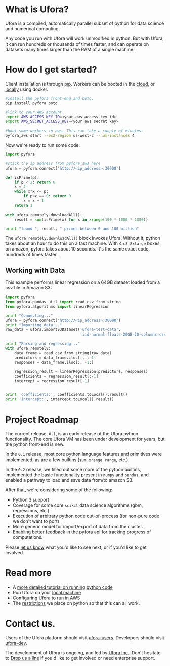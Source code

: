 # What is Ufora?

Ufora is a compiled, automatically parallel subset of python for data science
and numerical computing.

Any code you run with Ufora will work unmodified in python. But with Ufora,
it can run hundreds or thousands of times faster, and can operate
on datasets many times larger than the RAM of a single machine.

# How do I get started?

Client installation is through [pip](https://pip.readthedocs.org/en/stable/).
Workers can be booted in the [cloud](https://ufora.github.io/ufora/tutorials/getting-started-aws.html),
or [locally](https://ufora.github.io/ufora/tutorials/getting-started-local.html) using docker.

```bash
#install the pyfora front-end and boto.
pip install pyfora boto

#link to your AWS account
export AWS_ACCESS_KEY_ID=<your aws access key id>
export AWS_SECRET_ACCESS_KEY=<your aws secret key>

#boot some workers in aws. This can take a couple of minutes.
pyfora_aws start --ec2-region us-west-2 --num-instances 4
```

Now we're ready to run some code:

```py
import pyfora

#stick the ip address from pyfora_aws here
ufora = pyfora.connect('http://<ip_address>:30000')

def isPrime(p):
    if p < 2: return 0
    x = 2
    while x*x <= p:
        if p%x == 0: return 0
        x = x + 1
    return 1

with ufora.remotely.downloadAll():
    result = sum(isPrime(x) for x in xrange(100 * 1000 * 1000))

print "found ", result, " primes between 0 and 100 million"
```

The `ufora.remotely.downloadAll()` block invokes Ufora. Without it,  python
takes about an hour to do this on a fast machine. With 4 `c3.8xlarge` boxes on
amazon, pyfora takes about 10 seconds. It's the same exact code, hundreds of times
faster.


## Working with Data

This example performs linear regression on a 64GB dataset loaded from a csv file in Amazon S3:

```py
import pyfora
from pyfora.pandas_util import read_csv_from_string
from pyfora.algorithms import linearRegression

print "Connecting..."
ufora = pyfora.connect('http://<ip_address>:30000')
print "Importing data..."
raw_data = ufora.importS3Dataset('ufora-test-data',
                                 'iid-normal-floats-20GB-20-columns.csv').result()

print "Parsing and regressing..."
with ufora.remotely:
    data_frame = read_csv_from_string(raw_data)
    predictors = data_frame.iloc[:, :-1]
    responses = data_frame.iloc[:, -1:]

    regression_result = linearRegression(predictors, responses)
    coefficients = regression_result[:-1]
    intercept = regression_result[-1]


print 'coefficients:', coefficients.toLocal().result()
print 'intercept:', intercept.toLocal().result()
```

# Project Roadmap

The current release, `0.1`, is an early release of the Ufora python functionality.
The core Ufora VM has been under development for years, but the python front-end
is new.

In the `0.1` release, most core python language features and primitives were
implemented, as are a few builtins (`sum`, `xrange`, `range`, etc.).

In the `0.2` release, we filled out some more of the
python builtins, implemented the basic functionality present in `numpy` and
`pandas`, and enabled a pathway to load and save data from/to amazon S3.

After that, we're considering some of the following:

* Python 3 support
* Coverage for some core `scikit` data science algorithms (gbm, regressions, etc.)
* Execution of arbitrary python code out-of-process (for non-pure code we don't want to port)
* More generic model for import/export of data from the cluster.
* Enabling better feedback in the pyfora api for tracking progress of computations.

Please [let us know](https://groups.google.com/forum/#!topic/ufora-user/FyT9oUhEa0w)
what you'd like to see next, or if you'd like to get involved.

# Read more

* A [more detailed tutorial on running python code](https://ufora.github.io/ufora/tutorials/running-python-code.html)
* Run Ufora on your [local machine](https://ufora.github.io/ufora/tutorials/getting-started-local.html)
* Configuring Ufora to run in [AWS](https://ufora.github.io/ufora/tutorials/getting-started-aws.html)
* The [restrictions](https://ufora.github.io/ufora/documentation/python-restrictions.html) we place on python so that this can all work.

# Contact us.

Users of the Ufora platform should visit [ufora-users](https://groups.google.com/forum/#!forum/ufora-user). Developers
should visit [ufora-dev](https://groups.google.com/forum/#!forum/ufora-dev).

The development of Ufora is ongoing, and led by [Ufora Inc.](http://www.ufora.com/).
Don't hesitate to [Drop us a line](mailto:info@ufora.com) if you'd like to get involved or need enterprise support.


